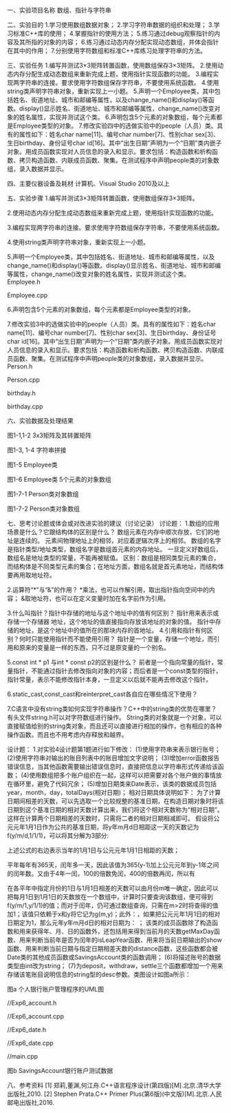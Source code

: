 一、实验项目名称
数组、指针与字符串

二、实验目的
1.学习使用数组数据对象；
2.学习字符串数据的组织和处理；
3.学习标准C++库的使用；
4.掌握指针的使用方法；
5.练习通过debug观察指针的内容及其所指的对象的内容；
6.练习通过动态内存分配实现动态数组，并体会指针在其中的作用；
7.分别使用字符数组和标准C++库练习处理字符串的方法。

三、实验任务
1.编写并测试3×3矩阵转置函数，使用数组保存3×3矩阵。
2.使用动态内存分配生成动态数组来重新完成上题，使用指针实现函数的功能。
3.编程实现两字符串的连接。要求使用字符数组保存字符串，不要使用系统函数。
4.使用string类声明字符串对象，重新实现上一小题。
5.声明一个Employee类，其中包括姓名、街道地址、城市和邮编等属性，以及change_name()和display()等函数。display()显示姓名、街道地址、城市和邮编等属性，change_name()改变对象的姓名属性，实现并测试这个类。
6.声明包含5个元素的对象数组，每个元素都是Employee类型的对象。
7.修改实验四中的选做实验中的people（人员）类。具有的属性如下：姓名char name[11]、编号char number[7]、性别char sex[3]、生日birthday、身份证号char id[16]。其中“出生日期”声明为一个“日期”类内嵌子对象。用成员函数实现对人员信息的录入和显示。要求包括：构造函数和析构函数、拷贝构造函数、内联成员函数、聚集。在测试程序中声明people类的对象数组，录入数据并显示。


四、主要仪器设备及耗材
计算机、Visual Studio 2010及以上

五、实验步骤
1.编写并测试3×3矩阵转置函数，使用数组保存3×3矩阵。

2.使用动态内存分配生成动态数组来重新完成上题，使用指针实现函数的功能。

3.编程实现两字符串的连接。要求使用字符数组保存字符串，不要使用系统函数。


4.使用string类声明字符串对象，重新实现上一小题。




5.声明一个Employee类，其中包括姓名、街道地址、城市和邮编等属性，以及change_name()和display()等函数。display()显示姓名、街道地址、城市和邮编等属性，change_name()改变对象的姓名属性，实现并测试这个类。
Employee.h

Employee.cpp

6.声明包含5个元素的对象数组，每个元素都是Employee类型的对象。




7.修改实验3中的选做实验中的people（人员）类。具有的属性如下：姓名char name[11]、编号char number[7]、性别char sex[3]、生日birthday、身份证号char id[16]。其中“出生日期”声明为一个“日期”类内嵌子对象。用成员函数实现对人员信息的录入和显示。要求包括：构造函数和析构函数、拷贝构造函数、内联成员函数、聚集。在测试程序中声明people类的对象数组，录入数据并显示。
Person.h
	
Person.cpp

birthday.h

birthday.cpp


六、实验数据及处理结果


图1-1,1-2  3x3矩阵及其转置矩阵



图1-3, 1-4  字符串拼接




图1-5  Employee类



图1-6 Employee类 5个元素的对象数组



图1-7-1 Person类对象数组



图1-7-2 Person类对象数组
















七、思考讨论题或体会或对改进实验的建议（讨论记录）
讨论题：
1.数组的应用场景是什么？它跟结构体的区别是什么？
数组元素在内存中顺次存放，它们的地址是连续的。
元素间物理地址上的相邻，对应着逻辑次序上的相邻。
数组的名字是指针类型/地址类型，数组名字是数组首元素的内存地址。
一旦定义好数组后，数组名是地址类型的常量，不能再被赋值。
区别：数组是相同类型元素的集合，而结构体是不同类型元素的集合；在地址方面，数组名就是首元素地址，而结构体要再用取地址符。

2.运算符“*”与“&”的作用？
*乘法，也可以作解引用，取出指针指向空间中的内容；
&取地址符，也可以在定义变量时加在名字前作为引用。

3.什么叫指针？指针中存储的地址与这个地址中的值有何区别？
指针用来表示或存储一个存储器	地址，这个地址的值直接指向存放该地址的对象的值。
指针中存储的地址，是这个地址中的值所在的那块内存的首地址。
4.引用和指针有何区别？何时只能使用指针而不能使用引用？
指针是一个变量，存储一个地址，而引用和原来的变量是一样的东西，只不过是原变量的一个别名。

5.const int * p1 与int * const p2的区别是什么？
前者是一个指向常量的指针，常量指针，不能通过指针去修改指向对象的内容；而后者是一个const类型的指针，指针常量，表示不能修改指针本身，一旦定义以后就不能再去修改这个指针。

6.static_cast,const_cast和reinterpret_cast各自应在哪些情况下使用？ 

7.C语言中没有string类如何实现字符串操作？C++中的string类的优势在哪里？
有头文件string.h可以对字符数组进行操作。
String类的对象就是一个对象，可以直接赋值给别的string类对象，而且还可以直接进行相加的操作，也有相应的各种操作函数。而且也不用考虑内存释放和越界。


设计题：
1.对实验4设计题第1题进行如下修改：
(1)使用字符串来表示银行账号；
(2)使用字符串对输出的账目列表中的账目增加文字说明；
(3)增加error函数报告错误信息，当其他函数需要输出错误信息时，直接把信息以字符串形式传递给该函数；
(4)使用数组把多个账户组织在一起，这样可以把需要对各个账户做的事情放在循环里，避免了代码冗余；
(5)增加日期类来Date表示，该类的数据成员包括year，month，day，totalDays(相对日期)；
相对日期具体说明如下：
为了计算日期间相差的天数，可以先选取一个比较规整的基准日期，在构造日期对象时将该日期到这个基准日期的相对天数计算出来，我们将这个相对天数称为“相对日期”。这样在计算两个日期相差的天数时，只需将二者的相对日期相减即可。
假设将公元元年1月1日作为公共的基准日期，将y年m月d日相距这一天的天数记为f(y/m/d,1/1/1)，可以将其分解为3部分:

上述公式的右边表示当年的1月1日与公元元年1月1日相距的天数；

平年每年有365天，闰年多一天，因此该值为365(y-1)加上公元元年到y-1年之间的闰年数。又由于4年一闰，100的倍数免闰，400的倍数再闰，所以有

在各平年中指定月份的1日与1月1日相差的天数可以由月份m唯一确定，因此可以把每月1日到1月1日的天数放在一个数组中，计算时只要查询该数组，便可得到f(y/m/1,y/1/1)的值；而对于闰年，仍可通过数组查询，只需在m>2时将查得的值加1；该值只依赖于x和y将它记为g(m,y)；此外：，如果把公元元年1月1日的相对日期定为1，那么元年y年m月d日的相对日期为：
；
该类的成员函数除了构造函数和用来获得年、月、日的函数外，还包括用来得到当前月的天数getMaxDay函数、用来判断当前年是否为闰年的isLeapYear函数、用来将当前日期输出的show函数、用来判断当前日期与指定日期相差天数的distance函数，这些函数都会被Date类的其他成员函数或SavingsAccount类的函数调用；
(6)将描述账号的数据类型由int改为string；
(7)为deposit，withdraw，settle三个函数都增加一个用来存储该笔账目说明信息的string型的desc参数。类图设计如图a所示：

图a 个人银行账户管理程序的UML图







//Exp6_account.h


//Exp6_account.cpp


//Exp6_date.h


//Exp6_date.cpp


//main.cpp






图b  SavingsAccount银行账户测试数据



八、参考资料
[1] 郑莉,董渊,何江舟.C++语言程序设计(第四版)[M].北京.清华大学出版社,2010.
[2] Stephen Prata.C++ Primer Plus(第6版)(中文版)[M].北京.人民邮电出版社,2016.
